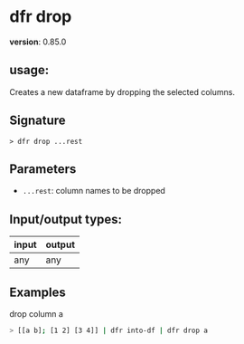# dfr drop

**version**: 0.85.0

## **usage**:

Creates a new dataframe by dropping the selected columns.

## Signature

`> dfr drop ...rest`

## Parameters

- `...rest`: column names to be dropped

## Input/output types:

| input | output |
| ----- | ------ |
| any   | any    |

## Examples

drop column a

```bash
> [[a b]; [1 2] [3 4]] | dfr into-df | dfr drop a
```
